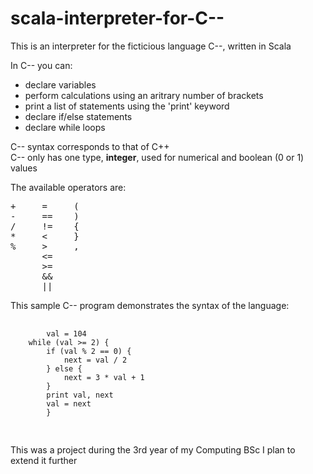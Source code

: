 # scala-interpreter-for-C--

This is an interpreter for the ficticious language C--, written in Scala

In C-- you can:

 - declare variables
 - perform calculations using an aritrary number of brackets
 - print a list of statements using the 'print' keyword
 - declare if/else statements
 - declare while loops
 
C-- syntax corresponds to that of C++<br />
C-- only has one type, <b>integer</b>, used for numerical and boolean (0 or 1) values

The available operators are:

<pre>
+     =     (
-     ==    )
/     !=    {
*     <     }
%     >     ,
      <=
      >=
      &&
      ||
</pre>

This sample C-- program demonstrates the syntax of the language:

<pre>
    <code>
        val = 104
	while (val >= 2) {
		if (val % 2 == 0) {
			next = val / 2
		} else {
			next = 3 * val + 1
		}
		print val, next
		val = next
        }
    </code>
 </pre>
 
This was a project during the 3rd year of my Computing BSc 
I plan to extend it further 
